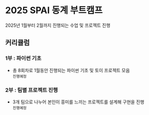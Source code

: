 # 2025 SPAI 동계 부트캠프
2025년 1월부터 2월까지 진행되는 수업 및 프로젝트 진행

## 커리큘럼
### 1부 : 파이썬 기초
* 총 8회차로 1월동안 진행되는 파이썬 기초 및 토이 프로젝트 모음</br>
`진행예정`
### 2부 : 팀별 프로젝트 진행
* 3개 팀으로 나누어 본인이 흥미를 느끼는 프로젝트를 설계해 구현을 진행</br>
`진행예정`